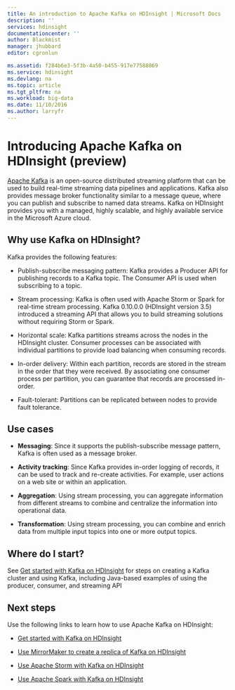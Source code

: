 ```yaml
---
title: An introduction to Apache Kafka on HDInsight | Microsoft Docs
description: ''
services: hdinsight
documentationcenter: ''
author: Blackmist
manager: jhubbard
editor: cgronlun

ms.assetid: f284b6e3-5f3b-4a50-b455-917e77588069
ms.service: hdinsight
ms.devlang: na
ms.topic: article
ms.tgt_pltfrm: na
ms.workload: big-data
ms.date: 11/10/2016
ms.author: larryfr
---
```

# Introducing Apache Kafka on HDInsight (preview)

[Apache Kafka](https://kafka.apache.org) is an open-source distributed streaming platform that can be used to build real-time streaming data pipelines and applications. Kafka also provides message broker functionality similar to a message queue, where you can publish and subscribe to named data streams. Kafka on HDInsight provides you with a managed, highly scalable, and highly available service in the Microsoft Azure cloud.

## Why use Kafka on HDInsight?

Kafka provides the following features:

* Publish-subscribe messaging pattern: Kafka provides a Producer API for publishing records to a Kafka topic. The Consumer API is used when subscribing to a topic.

* Stream processing: Kafka is often used with Apache Storm or Spark for real-time stream processing. Kafka 0.10.0.0 (HDInsight version 3.5) introduced a streaming API that allows you to build streaming solutions without requiring Storm or Spark.

* Horizontal scale: Kafka partitions streams across the nodes in the HDInsight cluster. Consumer processes can be associated with individual partitions to provide load balancing when consuming records.

* In-order delivery: Within each partition, records are stored in the stream in the order that they were received. By associating one consumer process per partition, you can guarantee that records are processed in-order.

* Fault-tolerant: Partitions can be replicated between nodes to provide fault tolerance.

## Use cases

* **Messaging**: Since it supports the publish-subscribe message pattern, Kafka is often used as a message broker.

* **Activity tracking**: Since Kafka provides in-order logging of records, it can be used to track and re-create activities. For example, user actions on a web site or within an application.

* **Aggregation**: Using stream processing, you can aggregate information from different streams to combine and centralize the information into operational data.

* **Transformation**: Using stream processing, you can combine and enrich data from multiple input topics into one or more output topics.

## Where do I start?

See [Get started with Kafka on HDInsight](hdinsight-apache-kafka-get-started.md) for steps on creating a Kafka cluster and using Kafka, including Java-based examples of using the producer, consumer, and streaming API

## Next steps

Use the following links to learn how to use Apache Kafka on HDInsight:

* [Get started with Kafka on HDInsight](hdinsight-apache-kafka-get-started.md)

* [Use MirrorMaker to create a replica of Kafka on HDInsight](hdinsight-apache-kafka-mirroring.md)

* [Use Apache Storm with Kafka on HDInsight](hdinsight-apache-storm-with-kafka.md)

* [Use Apache Spark with Kafka on HDInsight](hdinsight-apache-spark-with-kafka.md)

